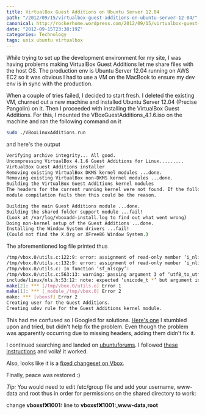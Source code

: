 ```yaml
---
title: VirtualBox Guest Additions on Ubuntu Server 12.04
path: "/2012/09/15/virtualbox-guest-additions-on-ubuntu-server-12-04/"
canonical: http://rockerhome.wordpress.com/2012/09/15/virtualbox-guest-additions-on-ubuntu-server-12-04/
date: "2012-09-15T23:38:19Z"
categories: Technology
tags: unix ubuntu virtualbox
---
```

While trying to set up the development environment for my site, I was having problems making VirtualBox Guest Additions let me share files with the host OS. The production env is Ubuntu Server 12.04 running on AWS EC2 so it was obvious I had to use a VM on the MacBook to ensure my dev env is in sync with the production.<span class="more"></span>

When a couple of tries failed, I decided to start fresh. I deleted the existing VM, churned out a new machine and installed Ubuntu Server 12.04 (Precise Pangolin) on it. Then I proceeded with installing the VirtualBox Guest Additions. For this, I mounted the VBoxGuestAdditions_4.1.6.iso on the machine and ran the following command on it

```bash
sudo ./VBoxLinuxAdditions.run
```
and here's the output

```bash
Verifying archive integrity... All good.
Uncompressing VirtualBox 4.1.6 Guest Additions for Linux.........
VirtualBox Guest Additions installer
Removing existing VirtualBox DKMS kernel modules ...done.
Removing existing VirtualBox non-DKMS kernel modules ...done.
Building the VirtualBox Guest Additions kernel modules
The headers for the current running kernel were not found. If the following
module compilation fails then this could be the reason.

Building the main Guest Additions module ...done.
Building the shared folder support module ...fail!
(Look at /var/log/vboxadd-install.log to find out what went wrong)
Doing non-kernel setup of the Guest Additions ...done.
Installing the Window System drivers ...fail!
(Could not find the X.Org or XFree86 Window System.)
```

The aforementioned log file printed thus

```bash
/tmp/vbox.0/utils.c:122:9: error: assignment of read-only member ‘i_nlink’
/tmp/vbox.0/utils.c:132:9: error: assignment of read-only member ‘i_nlink’
/tmp/vbox.0/utils.c: In function ‘sf_nlscpy’:
/tmp/vbox.0/utils.c:563:13: warning: passing argument 3 of ‘utf8_to_utf32’ from incompatible pointer type [enabled by default]
include/linux/nls.h:53:12: note: expected ‘unicode_t *’ but argument is of type ‘wchar_t *’
make[2]: *** [/tmp/vbox.0/utils.o] Error 1
make[1]: *** [_module_/tmp/vbox.0] Error 2
make: *** [vboxsf] Error 2
Creating user for the Guest Additions.
Creating udev rule for the Guest Additions kernel module.
```

This had me confused so I Googled for solutions. [Here's one](http://en.ig.ma/notebook/2012/virtualbox-guest-additions-on-ubuntu-server) I stumbled upon and tried, but didn't help fix the problem. Even though the problem was apparently occurring due to missing headers, adding them didn't fix it.

I continued searching and landed on [ubuntuforums](http://ubuntuforums.org/showthread.php?t=1888470). I followed [these instructions](http://ubuntuforums.org/showpost.php?p=11517689&postcount=6) and voila! it worked.

Also, looks like it is a [fixed changeset on Vbox](https://www.virtualbox.org/changeset/39224/vbox).

Finally, peace was restored :)

_Tip:_ You would need to edit /etc/group file and add your username, www-data and root thus in order for permissions on the shared directory to work: 

change **vboxsf:x:1001:** line to **vboxsf:x:1001:<your-user-name>,www-data,root**